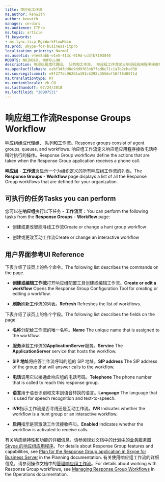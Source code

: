 ```yaml
---
title: 响应组工作流
ms.author: kenwith
author: kenwith
manager: serdars
ms.audience: ITPro
ms.topic: article
f1_keywords:
- ms.lync.lscp.RgsWorkFlowMain
ms.prod: skype-for-business-itpro
localization_priority: Normal
ms.assetid: e4ee8abb-e1e5-413c-919d-cd3fb7193840
ROBOTS: NOINDEX, NOFOLLOW
description: 响应组组成代理组、 队列和工作流。 响应组工作流定义响应组应用程序接收电话呼叫时执行的操作。
ms.openlocfilehash: eabf3dfdd8e9dd9f63bb7fed6e71c1a7b2cbed38
ms.sourcegitcommit: e9f277dc96265a193c6298c3556ef16ff640071d
ms.translationtype: MT
ms.contentlocale: zh-CN
ms.lasthandoff: 07/24/2018
ms.locfileid: "20997531"
---
```

# <a name="response-groups-workflow"></a><span data-ttu-id="539c9-104">响应组工作流</span><span class="sxs-lookup"><span data-stu-id="539c9-104">Response Groups Workflow</span></span>
 
<span data-ttu-id="539c9-105">响应组组成代理组、 队列和工作流。</span><span class="sxs-lookup"><span data-stu-id="539c9-105">Response groups consist of agent groups, queues, and workflows.</span></span> <span data-ttu-id="539c9-106">响应组工作流定义响应组应用程序接收电话呼叫时执行的操作。</span><span class="sxs-lookup"><span data-stu-id="539c9-106">Response Group workflows define the actions that are taken when the Response Group application receives a phone call.</span></span> 
  
<span data-ttu-id="539c9-107">**响应组** - **工作流**页显示一个为组织定义的所有响应组工作流的列表。</span><span class="sxs-lookup"><span data-stu-id="539c9-107">The **Response Groups** - **Workflow** page displays a list of all the Response Group workflows that are defined for your organization.</span></span>
  
## <a name="tasks-you-can-perform"></a><span data-ttu-id="539c9-108">可执行的任务</span><span class="sxs-lookup"><span data-stu-id="539c9-108">Tasks you can perform</span></span>

<span data-ttu-id="539c9-109">您可以在**响应组**执行以下任务 - **工作流**页：</span><span class="sxs-lookup"><span data-stu-id="539c9-109">You can perform the following tasks from the **Response Groups** - **Workflow** page:</span></span>
  
- <span data-ttu-id="539c9-110">创建或更改智能寻线工作流</span><span class="sxs-lookup"><span data-stu-id="539c9-110">Create or change a hunt group workflow</span></span>
    
- <span data-ttu-id="539c9-111">创建或更改互动工作流</span><span class="sxs-lookup"><span data-stu-id="539c9-111">Create or change an interactive workflow</span></span>
    
## <a name="ui-reference"></a><span data-ttu-id="539c9-112">用户界面参考</span><span class="sxs-lookup"><span data-stu-id="539c9-112">UI Reference</span></span>

<span data-ttu-id="539c9-113">下表介绍了该页上的各个命令。</span><span class="sxs-lookup"><span data-stu-id="539c9-113">The following list describes the commands on the page.</span></span>
  
- <span data-ttu-id="539c9-114">**创建或编辑工作流**打开响应组配置工具创建或编辑工作流。</span><span class="sxs-lookup"><span data-stu-id="539c9-114">**Create or edit a workflow** Opens the Response Group Configuration Tool for creating or editing a workflow.</span></span>
    
- <span data-ttu-id="539c9-115">**刷新**刷新工作流的列表。</span><span class="sxs-lookup"><span data-stu-id="539c9-115">**Refresh** Refreshes the list of workflows.</span></span>
    
<span data-ttu-id="539c9-116">下表介绍了该页上的各个字段。</span><span class="sxs-lookup"><span data-stu-id="539c9-116">The following list describes the fields on the page.</span></span>
  
- <span data-ttu-id="539c9-117">**名称**分配给工作流的唯一名称。</span><span class="sxs-lookup"><span data-stu-id="539c9-117">**Name** The unique name that is assigned to the workflow.</span></span>
    
- <span data-ttu-id="539c9-118">**服务**承载工作流的**ApplicationServer**服务。</span><span class="sxs-lookup"><span data-stu-id="539c9-118">**Service** The **ApplicationServer** service that hosts the workflow.</span></span>
    
- <span data-ttu-id="539c9-119">**SIP 地址**将应答工作流呼叫的组的 SIP 地址。</span><span class="sxs-lookup"><span data-stu-id="539c9-119">**SIP address** The SIP address of the group that will answer calls to the workflow.</span></span>
    
- <span data-ttu-id="539c9-120">**电话**调用它以接通此响应组的电话号码。</span><span class="sxs-lookup"><span data-stu-id="539c9-120">**Telephone** The phone number that is called to reach this response group.</span></span>
    
- <span data-ttu-id="539c9-121">**语言**用于语音识别和文本到语音转换的语言。</span><span class="sxs-lookup"><span data-stu-id="539c9-121">**Language** The language that is used for speech recognition and text-to-speech.</span></span>
    
- <span data-ttu-id="539c9-122">**IVR**指示工作流是否寻线还是互动工作流。</span><span class="sxs-lookup"><span data-stu-id="539c9-122">**IVR** Indicates whether the workflow is a hunt group or an interactive workflow.</span></span>
    
- <span data-ttu-id="539c9-123">**启用**指示是否激活工作流接收呼叫。</span><span class="sxs-lookup"><span data-stu-id="539c9-123">**Enabled** Indicates whether the workflow is activated to receive calls.</span></span>
    
<span data-ttu-id="539c9-124">有关响应组特性和功能的详细信息，请参阅规划文档中的[计划中的业务服务器 Skype 的响应组应用程序](../../../plan-your-deployment/enterprise-voice-solution/response-group.md)。</span><span class="sxs-lookup"><span data-stu-id="539c9-124">For details about Response Group features and capabilities, see [Plan for the Response Group application in Skype for Business Server](../../../plan-your-deployment/enterprise-voice-solution/response-group.md) in the Planning documentation.</span></span> <span data-ttu-id="539c9-125">有关使用响应组工作流的详细信息，请参阅操作文档中的[管理响应组工作流](http://technet.microsoft.com/library/42cfccdd-2844-4875-b4e3-813e1df15f08.aspx)。</span><span class="sxs-lookup"><span data-stu-id="539c9-125">For details about working with Response Group workflows, see [Managing Response Group Workflows](http://technet.microsoft.com/library/42cfccdd-2844-4875-b4e3-813e1df15f08.aspx) in the Operations documentation.</span></span>
  

